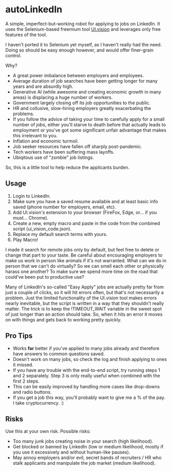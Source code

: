 # autoLinkedIn

A simple, imperfect-but-working robot for applying to jobs on LinkedIn. It uses the Selenium-based freemium tool [UI.vision](https://UI.vision) and leverages only free features of the tool.

I haven't ported it to Selenium yet myself, as I haven't really had the need. Doing so should be easy enough however, and would offer finer-grain control.

Why? 
  - A great power imbalance between employers and employees.
  - Average duration of job searches have been getting longer for many years and are absurdly high.
  - Generative AI (while awesome and creating economic growth in many areas) is displacing a huge number of workers.
  - Government largely closing off its job opportunities to the public.
  - HR and collusive, slow-hiring employers greatly exacerbating the problems.
  - If you follow the advice of taking your time to carefully apply for a small number of jobs, either you'll starve to death before that actually leads to employment or you've got some significant unfair advantage that makes this irrelevant to you.
  - Inflation and economic turmoil.
  - Job seeker resources have fallen off sharply post-pandemic.
  - Tech workers have been suffering mass layoffs.
  - Ubiqitous use of "zombie" job listings.

So, this is a little tool to help reduce the applicants burden. 

## Usage

  1. Login to LinkedIn.
  2. Make sure you have a saved resume available and at least basic info saved (phone number for employers, email, etc).
  3. Add UI.vision's extension to your browser (FireFox, Edge, or... if you must... Chrome).
  4. Create a new, empty macro and paste in the code from the combined script (ui_vision_code.json).
  5. Replace my default search terms with yours. 
  6. Play Macro!

I made it search for remote jobs only by default, but feel free to delete or change that part to your taste. Be careful about encouraging employers to make us work in person like animals if it's not warranted. What can we do in person that we can't do virtually? So we can smell each other or physically harass one another? To make sure we spend more time on the road that could've been put to productive use?

Many of LinkedIn's so-called "Easy Apply" jobs are actually pretty far from just a couple of clicks, so it will hit errors often, but that's not necessarily a problem. Just the limited functionality of the UI.vision tool makes errors nearly inevitable, but the script is written in a way that they shouldn't really matter. The trick is to keep the !TIMEOUT_WAIT variable in the sweet spot of just longer than an action should take. So, when it hits an error it moves on with things and gets back to working pretty quickly.

## Pro Tips

  - Works **far** better if you've applied to many jobs already and therefore have answers to common questions saved.
  - Doesn't work on many jobs, so check the log and finish applying to ones it missed.
  - If you have any trouble with the end-to-end script, try running steps 1 and 2 separately. Step 3 is only really useful when combined with the first 2 steps. 
  - This can be easily improved by handling more cases like drop-downs and radio buttons.
  - If you get a job this way, you'll probably want to give me a % of the pay. I take cryptocurrency. :)

## Risks 

Use this at your own risk. Possible risks:
  - Too many junk jobs creating noise in your search (high likelihood).
  - Get blocked or banned by LinkedIn (low or medium likelihood, mostly if you use it excessively and without human-like pauses).
  - May annoy employers and/or evil, secret bands of recruiters / HR who stalk applicants and manipulate the job market (medium likelihood). 
